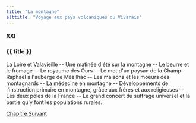 ```yaml
---
title: "La montagne"
alttitle: "Voyage aux pays volcaniques du Vivarais"
---
```


#### XXI

### {{ title }}

<div id="tltr">

La Loire et Valavieille -- Une matinée d'été sur la montagne -- Le beurre et le
fromage -- Le royaume des Ours -- Le mot d'un paysan de la Champ-Raphaèl à
l'auberge de Mézilhac -- Les maisons et les moeurs des montagnards -- La
médecine en montagne -- Développements de l'instruction primaire en montagne,
grâce aux frères et aux religieuses -- Les deux pôles de la France -- Le grand
concert du suffrage universel et la partie qu'y font les populations rurales.

</div>

<div id="next">

[Chapitre Suivant](22.html)

</div>
